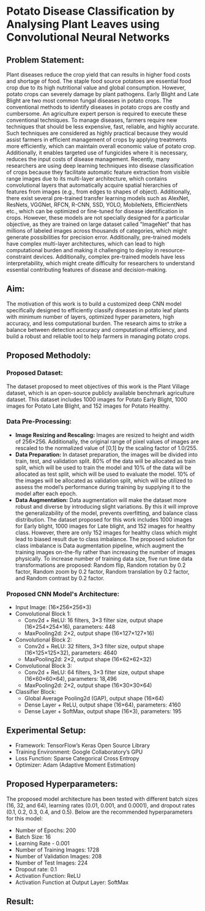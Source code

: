 # Potato Disease Classification by Analysing Plant Leaves using Convolutional Neural Networks
## Problem Statement:
Plant diseases reduce the crop yield that can results in higher food costs and shortage of food. The staple food source potatoes are essential food crop due to its high nutritional value and global consumption. However, potato crops can severely damage by plant pathogens. Early Blight and Late Blight are two most common fungal diseases in potato crops. The conventional methods to identify diseases in potato crops are costly and cumbersome. An agriculture expert person is required to execute these conventional techniques. To manage diseases, farmers require new techniques that should be less expensive, fast, reliable, and highly accurate. Such techniques are considered as highly practical because they would assist farmers in efficient management of crops by applying treatments more efficiently, which can maintain overall economic value of potato crop. Additionally, it enables targeted use of fungicides where it is necessary, reduces the input costs of disease management. Recently, many researchers are using deep learning techniques into disease classification of crops because they facilitate automatic feature extraction from visible range images due to its multi-layer architecture, which contains convolutional layers that automatically acquire spatial hierarchies of features from images (e.g., from edges to shapes of object). Additionally, there exist several pre-trained transfer learning models such as AlexNet, ResNets, VGGNet, RFCN, R-CNN, SSD, YOLO, MobileNets, EfficientNets etc., which can be optimized or fine-tuned for disease identification in crops. However, these models are not specially designed for a particular objective, as they are trained on large dataset called "ImageNet" that has millions of labeled images across thousands of categories, which might generate possibilities for precision error. Additionally, pre-trained models have complex multi-layer architectures, which can lead to high computational burden and making it challenging to deploy in resource-constraint devices. Additionally, complex pre-trained models have less interpretability, which might create difficulty for researchers to understand essential contributing features of disease and decision-making.
## Aim:
The motivation of this work is to build a customized deep CNN model specifically designed to efficiently classify diseases in potato leaf plants with minimum number of layers, optimized hyper parameters, high accuracy, and less computational burden. The research aims to strike a balance between detection accuracy and computational efficiency, and build a robust and reliable tool to help farmers in managing potato crops.   
## Proposed Methodoly:
### Proposed Dataset:
The dataset proposed to meet objectives of this work is the Plant Village dataset, which is an open-source publicly available benchmark agriculture dataset. This dataset includes 1000 images for Potato Early Blight, 1000 images for Potato Late Blight, and 152 images for Potato Healthy.
### Data Pre-Processing:
- **Image Resizing and Rescaling:** Images are resized to height and width of 256×256. Additionally, the original range of pixel values of images are rescaled to the normalized value of [0,1] by the scaling factor of 1.0/255.
- **Data Preparation:** In dataset preparation, the images will be divided into train, test, and validation split. 80% of the data will be allocated as train split, which will be used to train the model and 10% of the data will be allocated as test split, which will be used to evaluate the model. 10% of the images will be allocated as validation split, which will be utilized to assess the model’s performance during training by supplying it to the model after each epoch.
- **Data Augmentation:** Data augmentation will make the dataset more robust and diverse by introducing slight variations. By this it will improve the generalizability of the model, prevents overfitting, and balance class distribution. The dataset proposed for this work includes 1000 images for Early blight, 1000 images for Late blight, and 152 images for healthy class. However, there are only 152 images for healthy class which might lead to biased result due to class imbalance. The proposed solution for class imbalance is Data augmentation pipeline, which augment the training images on-the-fly rather than increasing the number of images physically. To increase number of training data size, five run time data transformations are proposed: Random flip, Random rotation by 0.2 factor, Random zoom by 0.2 factor, Random translation by 0.2 factor, and Random contrast by 0.2 factor.
### Proposed CNN Model's Architecture:
- Input Image: (16×256×256×3)
- Convolutional Block 1:
  - Conv2d + ReLU: 16 filters, 3×3 filter size, output shape (16×254×254×16), parameters: 448
  - MaxPooling2d: 2×2, output shape (16×127×127×16)
- Convolutional Block 2:
  - Conv2d + ReLU: 32 filters, 3×3 filter size, output shape (16×125×125×32), parameters: 4640
  - MaxPooling2d: 2×2, output shape (16×62×62×32)
- Convolutional Block 3:
  - Conv2d + ReLU: 64 filters, 3×3 filter size, output shape (16×60×60×64), parameters: 18,496
  - MaxPooling2d: 2×2, output shape (16×30×30×64)
- Classifier Block:
  - Global Average Pooling2d (GAP), output shape (16×64)
  - Dense Layer + ReLU, output shape (16×64), parameters: 4160
  - Dense Layer + SoftMax, output shape (16×3), parameters: 195
## Experimental Setup:
- Framework: TensorFlow’s Keras Open Source Library 
- Training Environment: Google Collaboratory’s GPU 
- Loss Function: Sparse Categorical Cross Entropy
- Optimizer: Adam (Adaptive Moment Estimation)
## Proposed Hyperparameters:
The proposed model architecture has been tested with different batch sizes (16, 32, and 64), learning rates (0.01, 0.001, and 0.0001), and dropout rates (0.1, 0.2, 0.3, 0.4, and 0.5). Below are the recommended hyperparameters for this model:
- Number of Epochs: 200
- Batch Size: 16
- Learning Rate - 0.001
- Number of Training Images: 1728
- Number of Validation Images: 208
- Number of Test Images: 224
- Dropout rate: 0.1
- Activation Function: ReLU
- Activation Function at Output Layer: SoftMax
## Result:



  



